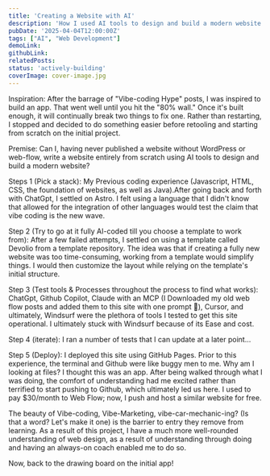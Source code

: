 ```yaml
---
title: 'Creating a Website with AI'
description: 'How I used AI tools to design and build a modern website'
pubDate: '2025-04-04T12:00:00Z'
tags: ["AI", "Web Development"]
demoLink: 
githubLink:
relatedPosts:
status: 'actively-building'
coverImage: cover-image.jpg
---
```


Inspiration: After the barrage of "Vibe-coding Hype" posts, I was inspired to build an app. That went well until you hit the "80% wall." Once it's built enough, it will continually break two things to fix one. Rather than restarting, I stopped and decided to do something easier before retooling and starting from scratch on the initial project.

Premise: Can I, having never published a website without WordPress or web-flow, write a website entirely from scratch using AI tools to design and build a modern website?

Steps 1 (Pick a stack):
My Previous coding experience (Javascript, HTML, CSS, the foundation of websites, as well as Java).After going back and forth with ChatGpt, I settled on Astro. I felt using a language that I didn't know that allowed for the integration of other languages would test the claim that vibe coding is the new wave.

Step 2 (Try to go at it fully AI-coded till you choose a template to work from):
After a few failed attempts, I settled on using a template called Devolio from a template repository. The idea was that if creating a fully new website was too time-consuming, working from a template would simplify things. I would then customize the layout while relying on the template's initial structure.

Step 3 (Test tools & Processes throughout the process to find what works):
ChatGpt, Github Copilot, Claude with an MCP (I Downloaded my old web flow posts and added them to this site with one prompt 🤯), Cursor, and ultimately, Windsurf were the plethora of tools I tested to get this site operational. I ultimately stuck with Windsurf because of its Ease and cost.

Step 4 (iterate):
I ran a number of tests that I can update at a later point...

Step 5 (Deploy):
I deployed this site using GitHub Pages. Prior to this experience, the terminal and Github were like buggy men to me. Why am I looking at files? I thought this was an app. After being walked through what I was doing, the comfort of understanding had me excited rather than terrified to start pushing to Github, which ultimately led us here. I used to pay $30/month to Web Flow; now, I push and host a similar website for free.

The beauty of Vibe-coding, Vibe-Marketing, vibe-car-mechanic-ing? (Is that a word? Let's make it one) is the barrier to entry they remove from learning. As a result of this project, I have a much more well-rounded understanding of web design, as a result of understanding through doing and having an always-on coach enabled me to do so.

Now, back to the drawing board on the initial app!